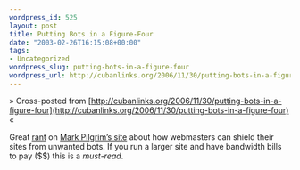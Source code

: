 ```yaml
--- 
wordpress_id: 525
layout: post
title: Putting Bots in a Figure-Four
date: "2003-02-26T16:15:08+00:00"
tags: 
- Uncategorized
wordpress_slug: putting-bots-in-a-figure-four
wordpress_url: http://cubanlinks.org/2006/11/30/putting-bots-in-a-figure-four
---
```

&raquo; Cross-posted from [http://cubanlinks.org/2006/11/30/putting-bots-in-a-figure-four](http://cubanlinks.org/2006/11/30/putting-bots-in-a-figure-four) &laquo;

<p>Great <a href="http://diveintomark.org/archives/2003/02/26/how_to_block_spambots_ban_spybots_and_tell_unwanted_robots_to_go_to_hell.html" title="fuck-off, bots">rant</a> on <a href="http://diveintomark.org/" title="Mark Pilgrim's site">Mark Pilgrim&#8217;s site</a> about how webmasters can shield their sites from unwanted bots.  If you run a larger site and have bandwidth bills to pay ($$) this is a <em>must-read</em>.</p>
